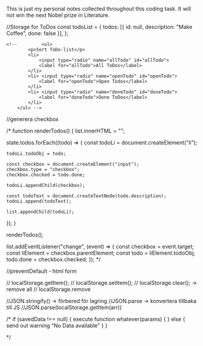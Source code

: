 This is just my personal notes collected throughout this coding task. It will not win the next Nobel prize in Literature.

//Storage for ToDos
const todoList = {
todos: [{ id: null, description: "Make Coffee", done: false }],
};

    <!--         <ul>
            <p>Sort ToDo-list</p>
            <li>
                <input type="radio" name="allTodo" id="allTodo">
                <label for="allTodo">All ToDos</label>
            </li>
            <li> <input type="radio" name="openTodo" id="openTodo">
                <label for="openTodo">Open Todos</label>
            </li>
            <li> <input type="radio" name="doneTodo" id="doneTodo">
                <label for="doneTodo">Done ToDos</label>
            </li>
        </ul> -->

//generera checkbox

/\* function renderTodos() {
list.innerHTML = "";

state.todos.forEach((todo) => {
const todoLi = document.createElement("li");

    todoLi.todoObj = todo;

    const checkbox = document.createElement("input");
    checkbox.type = "checkbox";
    checkbox.checked = todo.done;

    todoLi.appendChild(checkbox);

    const todoText = document.createTextNode(todo.description);
    todoLi.append(todoText);

    list.appendChild(todoLi);

});
}

renderTodos();

list.addEventListener("change", (event) => {
const checkbox = event.target;
const liElement = checkbox.parentElement;
const todo = liElement.todoObj;
todo.done = checkbox.checked;
}); \*/

//preventDefault - html form

// localStorage.getItem();
// localStorage.setItem();
// localStorage.clear(); -> remove all
// localStorage.remove

//JSON.stringify() -> förbered för lagring
//JSON.parse -> konvertera tillbaka till JS
//JSON.parse(localStorage.getItem(arr))

/\* if (savedData !== null) {
execute function whatever(params) {
} else {
send out warning "No Data available"
}
}

\*/
